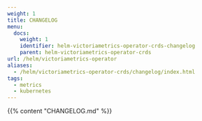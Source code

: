 ```yaml
---
weight: 1
title: CHANGELOG
menu:
  docs:
    weight: 1
    identifier: helm-victoriametrics-operator-crds-changelog
    parent: helm-victoriametrics-operator-crds
url: /helm/victoriametrics-operator
aliases:
  - /helm/victoriametrics-operator-crds/changelog/index.html
tags:
  - metrics
  - kubernetes
---
```

{{% content "CHANGELOG.md" %}}
